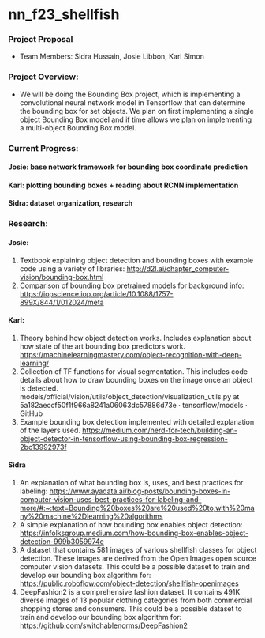 # nn_f23_shellfish

### Project Proposal
- Team Members: Sidra Hussain, Josie Libbon, Karl Simon
### Project Overview: 
- We will be doing the Bounding Box project, which is implementing a convolutional neural network model in Tensorflow that can determine the bounding box for set objects. We plan on first implementing a single object Bounding Box model and if time allows we plan on implementing a multi-object Bounding Box model.

### Current Progress: 
#### Josie: base network framework for bounding box coordinate prediction
#### Karl: plotting bounding boxes + reading about RCNN implementation
#### Sidra: dataset organization, research

### Research: 
#### Josie:
1. Textbook explaining object detection and bounding boxes with example code using a variety of libraries: http://d2l.ai/chapter_computer-vision/bounding-box.html
2. Comparison of bounding box pretrained models for background info: https://iopscience.iop.org/article/10.1088/1757-899X/844/1/012024/meta
#### Karl:
1. Theory behind how object detection works. Includes explanation about how state of the art bounding box predictors work. https://machinelearningmastery.com/object-recognition-with-deep-learning/
2. Collection of TF functions for visual segmentation. This includes code details about how to draw bounding boxes on the image once an object is detected. models/official/vision/utils/object_detection/visualization_utils.py at 5a182aeccf50f1f966a8241a06063dc57886d73e · tensorflow/models · GitHub
3. Example bounding box detection implemented with detailed explanation of the layers used. https://medium.com/nerd-for-tech/building-an-object-detector-in-tensorflow-using-bounding-box-regression-2bc13992973f
#### Sidra 
1. An explanation of what bounding box is, uses, and best practices for labeling: https://www.ayadata.ai/blog-posts/bounding-boxes-in-computer-vision-uses-best-practices-for-labeling-and-more/#:~:text=Bounding%20boxes%20are%20used%20to,with%20many%20machine%2Dlearning%20algorithms 
2. A simple explanation of how bounding box enables object detection: https://infolksgroup.medium.com/how-bounding-box-enables-object-detection-999b3059974e 
3. A dataset that contains 581 images of various shellfish classes for object detection. These images are derived from the Open Images open source computer vision datasets. This could be a possible dataset to train and develop our bounding box algorithm for: https://public.roboflow.com/object-detection/shellfish-openimages 
4. DeepFashion2 is a comprehensive fashion dataset. It contains 491K diverse images of 13 popular clothing categories from both commercial shopping stores and consumers. This could be a possible dataset to train and develop our bounding box algorithm for: https://github.com/switchablenorms/DeepFashion2 
